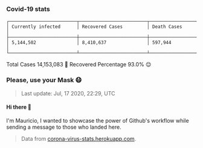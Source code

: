 
### Covid-19 stats

```
┌─────────────────────────┬─────────────────────────┬─────────────────────────┐
│ Currently infected      │ Recovered Cases         │ Death Cases             │
├─────────────────────────┼─────────────────────────┼─────────────────────────┤
│ 5,144,502               │ 8,410,637               │ 597,944                 │
└─────────────────────────┴─────────────────────────┴─────────────────────────┘
```

Total Cases 14,153,083 🦠
Recovered Percentage 93.0% 😌

### Please, use your Mask 😷

> Last update: Jul, 17 2020, 22:29, UTC

#### Hi there 👋
I'm Mauricio, I wanted to showcase the power of Github's workflow while sending a message to those who landed here.

> Data from [corona-virus-stats.herokuapp.com](https://corona-virus-stats.herokuapp.com/api/v1/cases/general-stats).
